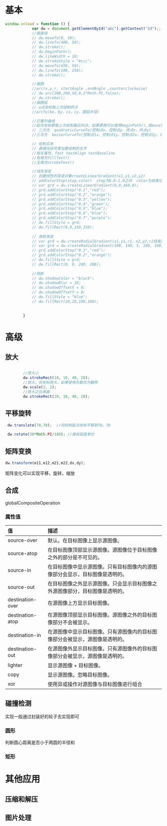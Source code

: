 # 基本

```JavaScript
window.onload = function () {
            var dw = document.getElementById("abc").getContext("2d");;
            //画直线
            // dw.moveTo(0, 50);
            // dw.lineTo(400, 50);
            // dw.stroke();
            // dw.beginPath();
            // dw.lineWidth = 10;
            // dw.strokeStyle = "#ccc";
            // dw.moveTo(450, 50);
            // dw.lineTo(100, 250);
            // dw.stroke();

            //画圆
            //arc(x,y,r, startAngle ,endAngle ,counterclockwise)
            // dw.arc(200,200,50,0,2*Math.PI,false);
            // dw.stroke();
            //画圆弧
            // a点坐标取上次绘制终点
            //arcTo(bx，by，cx，cy，圆弧半径)

            //贝塞尔曲线
            //起点坐标都取上次绘制最后的点，如需更换可以使用beginPath(),或moveTo()
            // 二次方  quadraticCurveTo(控制点x，控制点y，终点x，终点y)
            //三次方  bezierCurveTo(控制点1x，控制点1y，控制点2x，控制点2y，终点x，终点y)

            // 绘制文本
            // 直接往括号里加要绘制的文字
            //相关属性，font textAlign textBaseline
            //有填充fillText()
            //无填充strokeText()

            //线性渐变
            // 创建线性的渐变对象createLinearGradient(x1,y1,x2,y2)
            // addColorStop(stop,color)  stop为0.0-1.0之间  color为结束位置显示的css颜色值
            // var grd = dw.createLinearGradient(0,0,160,0);
            // grd.addColorStop("0.1","red");
            // grd.addColorStop("0.2","orange");
            // grd.addColorStop("0.3","yellow");
            // grd.addColorStop("0.4","green");
            // grd.addColorStop("0.5","blue");
            // grd.addColorStop("0.6","blue");
            // grd.addColorStop("0.7","purple");
            // dw.fillStyle = grd;
            // dw.fillRect(0,0,150,150);
    
            // 放射渐变
            // var grd = dw.createRadialGradient(x1,y1,r1，x2,y2,r2结束圆半径)
            // var grd = dw.createRadialGradient(100, 100, 5, 100, 100, 30);
            // grd.addColorStop("0.1","red");
            // grd.addColorStop("0.2","orange");
            // dw.fillStyle = grd;
            // dw.fillRect(0, 0, 200, 200);
    
            //阴影
            // dw.shadowColor = "black";
            // dw.shadowBlur = 10;
            // dw.shadowOffsetX = 0;
            // dw.shadowOffsetY = 0;
            // dw.fillStyle = "blue";
            // dw.fillRect(20,20,100,100);
    
    		
        }
```

# 高级

## 放大

```javascript

		//原大小
        dw.strokeRect(10, 10, 40, 20);
        //放大，将坐标放大，如果使用负数则为翻转
        dw.scale(2, 2);
        //放大之后再画
        dw.strokeRect(10, 10, 40, 20);
```

## 平移旋转



```JavaScript
 dw.translate(70,70);  //将绘制起点坐标平移到70，70
 
 dw.rotate(30*Math.PI/180); //接收弧度单位
```

## 矩阵变换

```javascript
dw.transform(m11,m12,m21,m22,dx,dy);
```

矩阵变化可以实现平移，旋转，缩放

## 合成

globalCompositeOperation

### 属性值

| 值               | 描述                                                         |
| :--------------- | :----------------------------------------------------------- |
| source-over      | 默认。在目标图像上显示源图像。                               |
| source-atop      | 在目标图像顶部显示源图像。源图像位于目标图像之外的部分是不可见的。 |
| source-in        | 在目标图像中显示源图像。只有目标图像内的源图像部分会显示，目标图像是透明的。 |
| source-out       | 在目标图像之外显示源图像。只会显示目标图像之外源图像部分，目标图像是透明的。 |
| destination-over | 在源图像上方显示目标图像。                                   |
| destination-atop | 在源图像顶部显示目标图像。源图像之外的目标图像部分不会被显示。 |
| destination-in   | 在源图像中显示目标图像。只有源图像内的目标图像部分会被显示，源图像是透明的。 |
| destination-out  | 在源图像外显示目标图像。只有源图像外的目标图像部分会被显示，源图像是透明的。 |
| lighter          | 显示源图像 + 目标图像。                                      |
| copy             | 显示源图像。忽略目标图像。                                   |
| xor              | 使用异或操作对源图像与目标图像进行组合                       |

## 碰撞检测

实现一般通过封装好的轮子去实现即可

### 圆形

判断圆心距离是否小于两圆的半径和

### 矩形

# 其他应用

## 压缩和解压

## 图片处理



